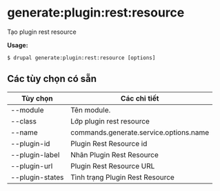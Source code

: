 # generate:plugin:rest:resource
Tạo plugin rest resource

**Usage:**
```
$ drupal generate:plugin:rest:resource [options]
```

## Các tùy chọn có sẵn
Tùy chọn | Các chi tiết
-------|-------------
--module | Tên module.
--class | Lớp plugin rest resource
--name | commands.generate.service.options.name
--plugin-id | Plugin Rest Resource id
--plugin-label | Nhãn Plugin Rest Resource
--plugin-url | Plugin Rest Resource URL
--plugin-states | Tình trạng Plugin Rest Resource
